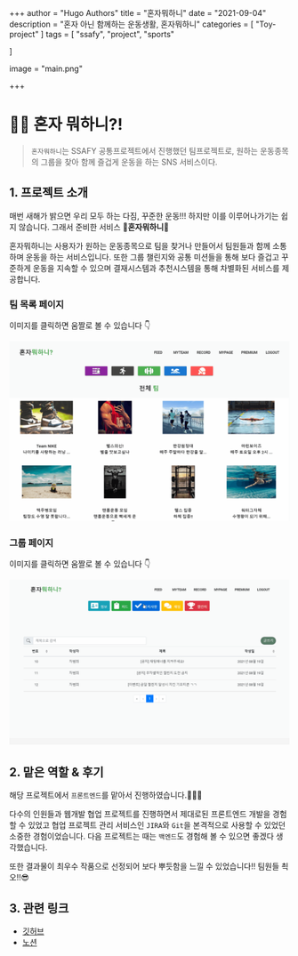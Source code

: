 +++
author = "Hugo Authors"
title = "혼자뭐하니"
date = "2021-09-04"
description = "혼자 아닌 함께하는 운동생활, 혼자뭐하니"
categories = [
    "Toy-project"
]
tags = [
    "ssafy", "project", "sports"

]

image = "main.png"

+++

# 🏊‍♂️ 혼자 뭐하니?!

> `혼자뭐하니`는 SSAFY 공통프로젝트에서 진행했던 팀프로젝트로, 원하는 운동종목의 그룹을 찾아 함께 즐겁게 운동을 하는 SNS 서비스이다.

## 1. 프로젝트 소개

매번 새해가 밝으면 우리 모두 하는 다짐, 꾸준한 운동!!! 하지만 이를 이루어나가기는 쉽지 않습니다. 그래서 준비한 서비스 🎉**혼자뭐하니**🎉

혼자뭐하니는 사용자가 원하는 운동종목으로 팀을 찾거나 만들어서 팀원들과 함께 소통하며 운동을 하는 서비스입니다. 또한 그룹 챌린지와 공통 미션들을 통해 보다 즐겁고 꾸준하게 운동을 지속할 수 있으며 결재시스템과 추천시스템을 통해 차별화된 서비스를 제공합니다.

### 팀 목록 페이지

이미지를 클릭하면 움짤로 볼 수 있습니다 👇

![](list.gif)

### 그룹 페이지

이미지를 클릭하면 움짤로 볼 수 있습니다 👇

![](team.gif)

## 2. 맡은 역할 & 후기

해당 프로젝트에서 `프론트엔드`를 맡아서 진행하였습니다.👨‍💻💦

다수의 인원들과 웹개발 협업 프로젝트를 진행하면서 제대로된 프론트엔드 개발을 경험할 수 있었고 협업 프로젝트 관리 서비스인 `JIRA`와 `Git`을 본격적으로 사용할 수 있었던 소중한 경험이었습니다. 다음 프로젝트는 때는 `백엔드`도 경험해 볼 수 있으면 좋겠다 생각했습니다.

또한 결과물이 최우수 작품으로 선정되어 보다 뿌듯함을 느낄 수 있었습니다!! 팀원들 쵝오!!😎

## 3. 관련 링크

* [깃허브](https://github.com/ssabum/Are-you-by-yourself "혼자뭐하니 깃허브")
* [노션](https://www.notion.so/WIKI-986c409e700b4d95837f7321ea11e080 "혼자뭐하니 개발 노션")

